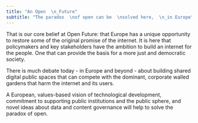```yaml
---
title: "An Open  \n_Future"
subtitle: "The paradox  \nof open can be  \nsolved here,  \n_in Europe"
---
```

That is our core belief at Open Future: that Europe has a unique opportunity to restore some of the original promise of the internet. It is here that policymakers and key stakeholders have the ambition to build an internet for the people. One that can provide the basis for a more just and democratic society.  

There is much debate today - in Europe and beyond - about building shared digital public spaces that can compete with the dominant, corporate walled gardens that harm the internet and its users.  
<!--more-->
A European, values-based vision of technological development, commitment to supporting public institutions and the public sphere, and novel ideas about data and content governance will help to solve the paradox of open.

